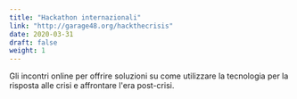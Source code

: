 ```yaml
---
title: "Hackathon internazionali"
link: "http://garage48.org/hackthecrisis"
date: 2020-03-31
draft: false
weight: 1
---
```


Gli incontri online per offrire soluzioni su come utilizzare la tecnologia per la risposta alle crisi e affrontare l'era post-crisi.
